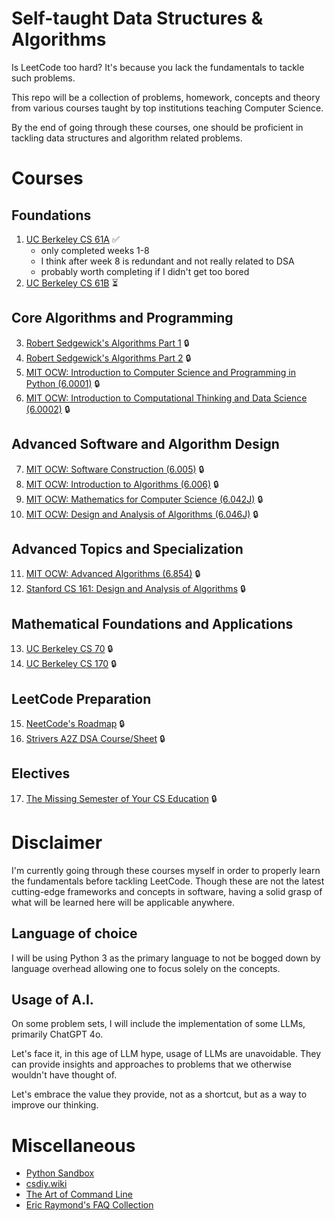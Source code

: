 # Self-taught Data Structures & Algorithms

Is LeetCode too hard? It's because you lack the fundamentals to tackle such problems.

This repo will be a collection of problems, homework, concepts and theory from various courses taught by top institutions teaching Computer Science.

By the end of going through these courses, one should be proficient in tackling data structures and algorithm related problems.

# Courses

## Foundations
1. [UC Berkeley CS 61A](https://github.com/leejianping/cs61A-Spring2024) ✅
    - only completed weeks 1-8
    - I think after week 8 is redundant and not really related to DSA
    - probably worth completing if I didn't get too bored
2. [UC Berkeley CS 61B](https://fa24.datastructur.es/) ⏳

## Core Algorithms and Programming
3. [Robert Sedgewick's Algorithms Part 1](https://www.coursera.org/learn/algorithms-part1) 🔒
4. [Robert Sedgewick's Algorithms Part 2](https://www.coursera.org/learn/algorithms-part2) 🔒
5. [MIT OCW: Introduction to Computer Science and Programming in Python (6.0001)](https://ocw.mit.edu/courses/6-0001-introduction-to-computer-science-and-programming-in-python-fall-2016/) 🔒
6. [MIT OCW: Introduction to Computational Thinking and Data Science (6.0002)](https://ocw.mit.edu/courses/6-0002-introduction-to-computational-thinking-and-data-science-fall-2016/) 🔒

## Advanced Software and Algorithm Design
7. [MIT OCW: Software Construction (6.005)](https://ocw.mit.edu/courses/6-005-software-construction-spring-2016/) 🔒
8. [MIT OCW: Introduction to Algorithms (6.006)](https://ocw.mit.edu/courses/6-006-introduction-to-algorithms-spring-2020/) 🔒
9.  [MIT OCW: Mathematics for Computer Science (6.042J)](https://ocw.mit.edu/courses/6-042j-mathematics-for-computer-science-fall-2010/) 🔒
10. [MIT OCW: Design and Analysis of Algorithms (6.046J)](https://ocw.mit.edu/courses/6-046j-design-and-analysis-of-algorithms-spring-2015/) 🔒

## Advanced Topics and Specialization
11. [MIT OCW: Advanced Algorithms (6.854)](https://ocw.mit.edu/courses/6-854j-advanced-algorithms-fall-2005/) 🔒
12. [Stanford CS 161: Design and Analysis of Algorithms](https://web.stanford.edu/class/archive/cs/cs161/cs161.1138/) 🔒

## Mathematical Foundations and Applications
13. [UC Berkeley CS 70](https://fa24.eecs70.org/) 🔒
14. [UC Berkeley CS 170](https://github.com/PKUFlyingPig/UCB-CS170) 🔒

## LeetCode Preparation
15. [NeetCode's Roadmap](https://neetcode.io/roadmap) 🔒
16. [Strivers A2Z DSA Course/Sheet](https://takeuforward.org/strivers-a2z-dsa-course/strivers-a2z-dsa-course-sheet-2/) 🔒

## Electives
17. [The Missing Semester of Your CS Education](https://missing.csail.mit.edu/) 🔒

# Disclaimer

I'm currently going through these courses myself in order to properly learn the fundamentals before tackling LeetCode.
Though these are not the latest cutting-edge frameworks and concepts in software, having a solid grasp of what will be learned here will be applicable anywhere.

## Language of choice

I will be using Python 3 as the primary language to not be bogged down by language overhead allowing one to focus solely on the concepts.

## Usage of A.I.

On some problem sets, I will include the implementation of some LLMs, primarily ChatGPT 4o.

Let's face it, in this age of LLM hype, usage of LLMs are unavoidable. They can provide insights and approaches to problems that we otherwise wouldn't have thought of.

Let's embrace the value they provide, not as a shortcut, but as a way to improve our thinking.

# Miscellaneous

- [Python Sandbox](https://pythonsandbox.io/editor)
- [csdiy.wiki](https://csdiy.wiki/en/)
- [The Art of Command Line](https://github.com/jlevy/the-art-of-command-line)
- [Eric Raymond's FAQ Collection](http://www.catb.org/~esr/faqs/)

